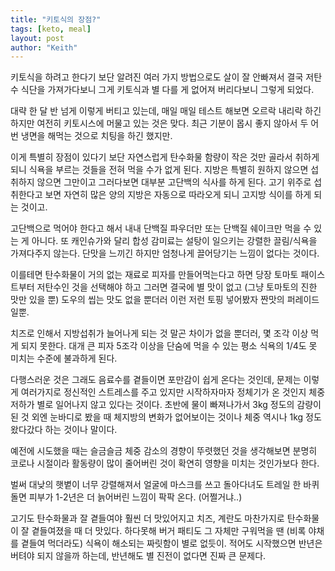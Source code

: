 ```yaml
---
title: "키토식의 장점?"
tags: [keto, meal]
layout: post
author: "Keith"
---
```


키토식을 하려고 한다기 보단 알려진 여러 가지 방법으로도 살이 잘 안빠져서 결국 저탄수 식단을 가져가다보니 그게 키토식과 별 다를 게 없어져 버리다보니 그렇게 되었다.

대략 한 달 반 넘게 이렇게 버티고 있는데, 매일 매일 테스트 해보면 오르락 내리락 하긴 하지만 여전히 키토시스에 머물고 있는 것은 맞다. 최근 기분이 몹시 좋지 않아서 두 어번 냉면을 해먹는 것으로 치팅을 하긴 했지만.

이게 특별히 장점이 있다기 보단 자연스럽게 탄수화물 함량이 작은 것만 골라서 취하게 되니 식욕을 부르는 것들을 전혀 먹을 수가 없게 된다. 지방은 특별히 원하지 않으면 섭취하지 않으면 그만이고 그러다보면 대부분 고단백의 식사를 하게 된다. 고기 위주로 섭취한다고 보면 자연히 많은 양의 지방은 자동으로 따라오게 되니 고지방 식이를 하게 되는 것이고. 

고단백으로 먹어야 한다고 해서 내내 단백질 파우더만 또는 단백질 쉐이크만 먹을 수 있는 게 아니다. 또 캐인슈가와 달리 합성 감미료는 설탕이 일으키는 강렬한 끌림/식욕을 가져다주지 않는다. 단맛을 느끼긴 하지만 엄청나게 끌어당기는 느낌이 없다는 것이다. 

이를테면 탄수화물이 거의 없는 재료로 피자를 만들어먹는다고 하면 당장 토마토 패이스트부터 저탄수인 것을 선택해야 하고 그러면 결국에 별 맛이 없고 (그냥 토마토의 진한 맛만 있을 뿐) 도우의 씹는 맛도 없을 뿐더러 이런 저런 토핑 넣어봤자 짠맛의 퍼레이드 일뿐. 

치즈로 인해서 지방섭취가 늘어나게 되는 것 말곤 차이가 없을 뿐더러, 몇 조각 이상 먹게 되지 못한다. 대개 큰 피자 5조각 이상을 단숨에 먹을 수 있는 평소 식욕의 1/4도 못 미치는 수준에 불과하게 된다. 

다행스러운 것은 그래도 음료수를 곁들이면 포만감이 쉽게 온다는 것인데, 문제는 이렇게 여러가지로 정신적인 스트레스를 주고 있지만 시작하자마자 정체기가 온 것인지 체중저하가 별로 일어나지 않고 있다는 것이다. 초반에 물이 빠져나가서 3kg 정도의 감량이 된 것 외엔 눈바디로 봤을 때 체지방의 변화가 없어보이는 것이나 체중 역시나 1kg 정도 왔다갔다 하는 것이나 말이다.

예전에 시도했을 때는 슬금슬금 체중 감소의 경향이 뚜렷했던 것을 생각해보면 분명히 코로나 시절이라 활동량이 많이 줄어버린 것이 확연히 영향을 미치는 것인가보다 한다. 

벌써 대낮의 햇볕이 너무 강렬해져서 얼굴에 마스크를 쓰고 돌아다녀도 트레일 한 바퀴 돌면 피부가 1-2년은 더 늙어버린 느낌이 팍팍 온다. (어쩔거냐..)

고기도 탄수화물과 잘 곁들여야 훨씬 더 맛있어지고 치즈, 계란도 마찬가지로 탄수화물이 잘 곁들여졌을 때 더 맛있다. 하다못해 버거 패티도 그 자체만 구워먹을 땐 (비록 야채를 곁들여 먹더라도) 식욕이 해소되는 짜릿함이 별로 없듯이. 적어도 시작했으면 반년은 버텨야 되지 않을까 하는데, 반년해도 별 진전이 없다면 진짜 큰 문제다. 